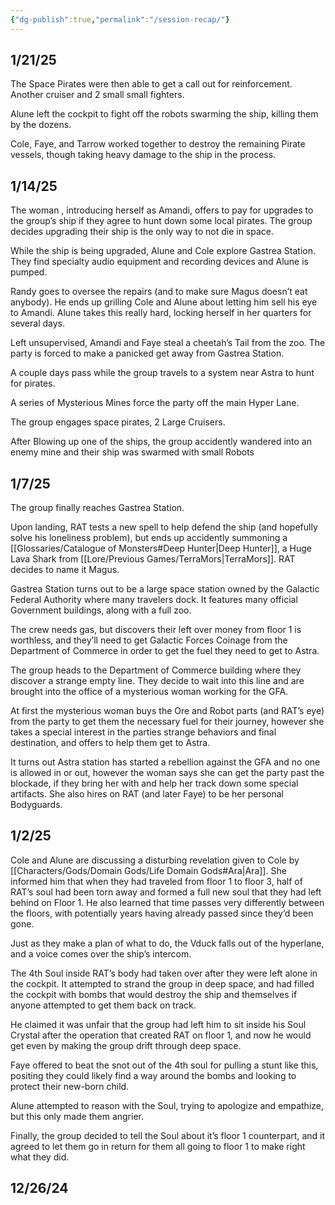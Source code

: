 ```yaml
---
{"dg-publish":true,"permalink":"/session-recap/"}
---
```


## 1/21/25
The Space Pirates were then able to get a call out for reinforcement. Another cruiser and 2 small small fighters.

Alune left the cockpit to fight off the robots swarming the ship, killing them by the dozens.

Cole, Faye, and Tarrow worked together to destroy the remaining Pirate vessels, though taking heavy damage to the ship in the process.

## 1/14/25
The woman , introducing herself as Amandi, offers to pay for upgrades to the group’s ship if they agree to hunt down some local pirates. The group decides upgrading their ship is the only way to not die in space.

While the ship is being upgraded, Alune and Cole explore Gastrea Station. They find specialty audio equipment and recording devices and Alune is pumped.

Randy goes to oversee the repairs (and to make sure Magus doesn’t eat anybody). He ends up grilling Cole and Alune about letting him sell his eye to Amandi. Alune takes this really hard, locking herself in her quarters for several days.

Left unsupervised, Amandi and Faye steal a cheetah’s Tail from the zoo. The party is forced to make a panicked get away from Gastrea Station.

A couple days pass while the group travels to a system near Astra to hunt for pirates.

A series of Mysterious Mines force the party off the main Hyper Lane.

The group engages space pirates, 2 Large Cruisers.

After Blowing up one of the ships, the group accidently wandered into an enemy mine and their ship was swarmed with small Robots

## 1/7/25

The group finally reaches Gastrea Station. 

Upon landing, RAT tests a new spell to help defend the ship (and hopefully solve his loneliness problem), but ends up accidently summoning a [[Glossaries/Catalogue of Monsters#Deep Hunter\|Deep Hunter]], a Huge Lava Shark from [[Lore/Previous Games/TerraMors\|TerraMors]]. RAT decides to name it Magus.

Gastrea Station turns out to be a large space station owned by the Galactic Federal Authority where many travelers dock. It features many official Government buildings, along with a full zoo.

The crew needs gas, but discovers their left over money from floor 1 is worthless, and they’ll need to get Galactic Forces Coinage from the Department of Commerce in order to get the fuel they need to get to Astra.

The group heads to the Department of Commerce building where they discover a strange empty line. They decide to wait into this line and are brought into the office of a mysterious woman working for the GFA. 

At first the mysterious woman buys the Ore and Robot parts (and RAT’s eye) from the party to get them the necessary fuel for their journey, however she takes a special interest in the parties strange behaviors and final destination, and offers to help them get to Astra.

It turns out Astra station has started a rebellion against the GFA and no one is allowed in or out, however the woman says she can get the party past the blockade, if they bring her with and help her track down some special artifacts. She also hires on RAT (and later Faye) to be her personal Bodyguards.

## 1/2/25
Cole and Alune are discussing a disturbing revelation given to Cole by [[Characters/Gods/Domain Gods/Life Domain Gods#Ara\|Ara]]. She informed him that when they had traveled from floor 1 to floor 3, half of RAT’s soul had been torn away and formed a full new soul that they had left behind on Floor 1. He also learned that time passes very differently between the floors, with potentially years having already passed since they’d been gone.

Just as they make a plan of what to do, the Vduck falls out of the hyperlane, and a voice comes over the ship’s intercom.

The 4th Soul inside RAT’s body had taken over after they were left alone in the cockpit. It attempted to strand the group in deep space, and had filled the cockpit with bombs that would destroy the ship and themselves if anyone attempted to get them back on track.

He claimed it was unfair that the group had left him to sit inside his Soul Crystal after the operation that created RAT on floor 1, and now he would get even by making the group drift through deep space.

Faye offered to beat the snot out of the 4th soul for pulling a stunt like this, positing they could likely find a way around the bombs and looking to protect their new-born child.

Alune attempted to reason with the Soul, trying to apologize and empathize, but this only made them angrier.

Finally, the group decided to tell the Soul about it’s floor 1 counterpart, and it agreed to let them go in return for them all going to floor 1 to make right what they did.

## 12/26/24

